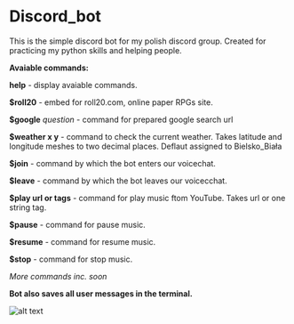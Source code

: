 # Discord_bot
This is the simple discord bot for my polish discord group. Created for practicing my python skills and helping people.


**Avaiable commands:**

**help** - display avaiable commands.

**$roll20** - embed for roll20.com, online paper RPGs site.

**$google** *question* - command for prepared google search url

**$weather x y** - command to check the current weather. 
          Takes latitude and longitude meshes to two decimal places. Deflaut assigned to Bielsko_Biała

**$join** - command by which the bot enters our voicechat.

**$leave** - command by which the bot leaves our voicecchat.

**$play url or tags** - command for play music ftom YouTube. Takes url or one string tag.

**$pause** - command for pause music.

**$resume** - command for resume music.

**$stop** - command for stop music.


_More commands inc. soon_

**Bot also saves all user messages in the terminal.**


![alt text](https://i.imgur.com/wfkwlbP.png)
